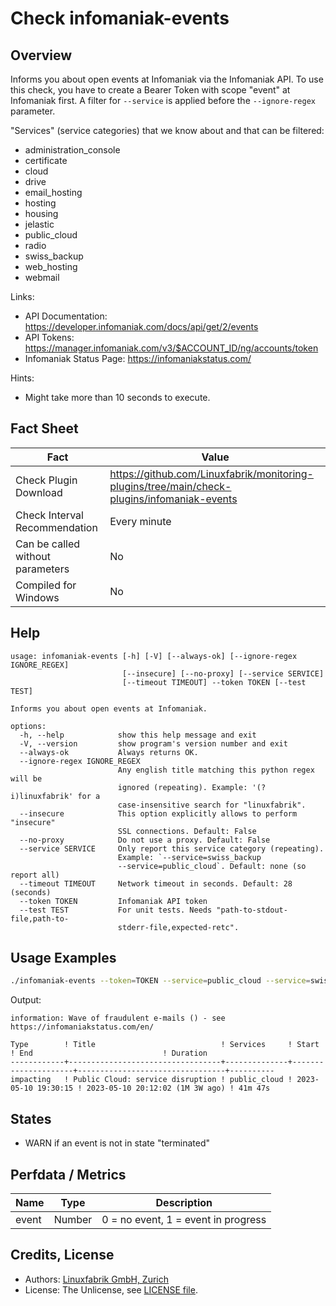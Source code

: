 # Check infomaniak-events

## Overview

Informs you about open events at Infomaniak via the Infomaniak API. To use this check, you have to create a Bearer Token with scope "event" at Infomaniak first. A filter for `--service` is applied before the `--ignore-regex` parameter.

"Services" (service categories) that we know about and that can be filtered:

* administration_console
* certificate
* cloud
* drive
* email_hosting
* hosting
* housing
* jelastic
* public_cloud
* radio
* swiss_backup
* web_hosting
* webmail

Links:

* API Documentation: <https://developer.infomaniak.com/docs/api/get/2/events>
* API Tokens: <https://manager.infomaniak.com/v3/$ACCOUNT_ID/ng/accounts/token>
* Infomaniak Status Page: <https://infomaniakstatus.com/>

Hints:

* Might take more than 10 seconds to execute.


## Fact Sheet

| Fact | Value |
|----|----|
| Check Plugin Download                 | <https://github.com/Linuxfabrik/monitoring-plugins/tree/main/check-plugins/infomaniak-events> |
| Check Interval Recommendation         | Every minute |
| Can be called without parameters      | No |
| Compiled for Windows                  | No |


## Help

```text
usage: infomaniak-events [-h] [-V] [--always-ok] [--ignore-regex IGNORE_REGEX]
                         [--insecure] [--no-proxy] [--service SERVICE]
                         [--timeout TIMEOUT] --token TOKEN [--test TEST]

Informs you about open events at Infomaniak.

options:
  -h, --help            show this help message and exit
  -V, --version         show program's version number and exit
  --always-ok           Always returns OK.
  --ignore-regex IGNORE_REGEX
                        Any english title matching this python regex will be
                        ignored (repeating). Example: '(?i)linuxfabrik' for a
                        case-insensitive search for "linuxfabrik".
  --insecure            This option explicitly allows to perform "insecure"
                        SSL connections. Default: False
  --no-proxy            Do not use a proxy. Default: False
  --service SERVICE     Only report this service category (repeating).
                        Example: `--service=swiss_backup
                        --service=public_cloud`. Default: none (so report all)
  --timeout TIMEOUT     Network timeout in seconds. Default: 28 (seconds)
  --token TOKEN         Infomaniak API token
  --test TEST           For unit tests. Needs "path-to-stdout-file,path-to-
                        stderr-file,expected-retc".
```


## Usage Examples

```bash
./infomaniak-events --token=TOKEN --service=public_cloud --service=swiss_backup --ignore-regex='(?i)acronis'
```

Output:

```text
information: Wave of fraudulent e-mails () - see https://infomaniakstatus.com/en/

Type        ! Title                            ! Services     ! Start               ! End                             ! Duration 
------------+----------------------------------+--------------+---------------------+---------------------------------+----------
impacting   ! Public Cloud: service disruption ! public_cloud ! 2023-05-10 19:30:15 ! 2023-05-10 20:12:02 (1M 3W ago) ! 41m 47s  
```


## States

* WARN if an event is not in state "terminated"


## Perfdata / Metrics

| Name  | Type   | Description                         |
|-------|--------|-------------------------------------|
| event | Number | 0 = no event, 1 = event in progress |


## Credits, License

* Authors: [Linuxfabrik GmbH, Zurich](https://www.linuxfabrik.ch)
* License: The Unlicense, see [LICENSE file](https://unlicense.org/).
